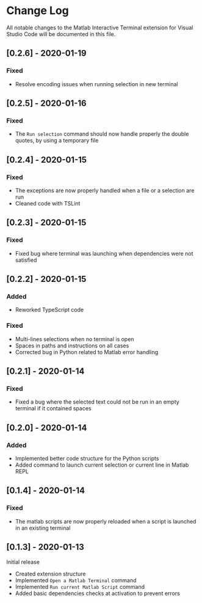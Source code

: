 # Change Log

All notable changes to the Matlab Interactive Terminal extension for Visual Studio Code will be documented in this file.

## [0.2.6] - 2020-01-19
### Fixed
- Resolve encoding issues when running selection in new terminal

## [0.2.5] - 2020-01-16
### Fixed
- The `Run selection` command should now handle properly the double quotes, by using a temporary file

## [0.2.4] - 2020-01-15
### Fixed
- The exceptions are now properly handled when a file or a selection are run
- Cleaned code with TSLint

## [0.2.3] - 2020-01-15
### Fixed
- Fixed bug where terminal was launching when dependencies were not satisfied

## [0.2.2] - 2020-01-15
### Added
- Reworked TypeScript code
### Fixed
- Multi-lines selections when no terminal is open
- Spaces in paths and instructions on all cases 
- Corrected bug in Python related to Matlab error handling

## [0.2.1] - 2020-01-14 
### Fixed
- Fixed a bug where the selected text could not be run in an empty terminal if it contained spaces

## [0.2.0] - 2020-01-14 
### Added
- Implemented better code structure for the Python scripts
- Added command to launch current selection or current line in Matlab REPL

## [0.1.4] - 2020-01-14
### Fixed
- The matlab scripts are now properly reloaded when a script is launched in an existing terminal

## [0.1.3] - 2020-01-13
Initial release
- Created extension structure
- Implemented `Open a Matlab Terminal` command
- Implemented `Run current Matlab Script` command
- Added basic dependencies checks at activation to prevent errors